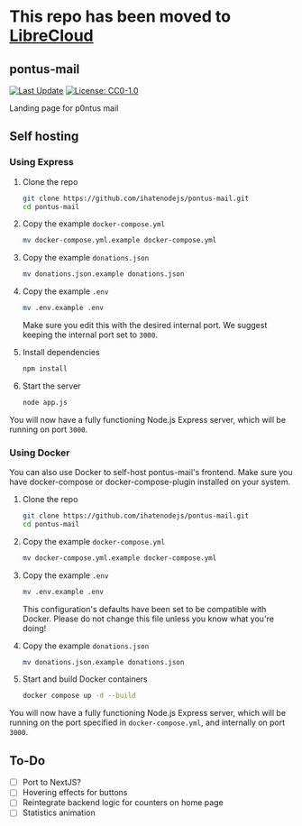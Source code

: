 # This repo has been moved to [LibreCloud](https://git.pontusmail.org/librecloud)

## pontus-mail

[![Last Update](https://img.shields.io/badge/last_update-23_Jan_2025-blue)](https://github.com/ihatenodejs/pontus-mail)
[![License: CC0-1.0](https://img.shields.io/badge/License-CC0_1.0-lightgrey.svg)](http://creativecommons.org/publicdomain/zero/1.0/)

Landing page for p0ntus mail

## Self hosting

### Using Express

1. Clone the repo

   ```bash
   git clone https://github.com/ihatenodejs/pontus-mail.git
   cd pontus-mail
   ```

2. Copy the example `docker-compose.yml`

   ```bash
   mv docker-compose.yml.example docker-compose.yml
   ```

3. Copy the example `donations.json`

   ```bash
   mv donations.json.example donations.json
   ```

4. Copy the example `.env`

   ```bash
   mv .env.example .env
   ```

   Make sure you edit this with the desired internal port. We suggest keeping the internal port set to `3000`.
5. Install dependencies

   ```bash
   npm install
   ```

6. Start the server

   ```bash
   node app.js
   ```

You will now have a fully functioning Node.js Express server, which will be running on port `3000`.

### Using Docker

You can also use Docker to self-host pontus-mail's frontend. Make sure you have docker-compose or docker-compose-plugin installed on your system.

1. Clone the repo

   ```bash
   git clone https://github.com/ihatenodejs/pontus-mail.git
   cd pontus-mail
   ```

2. Copy the example `docker-compose.yml`

   ```bash
   mv docker-compose.yml.example docker-compose.yml
   ```

3. Copy the example `.env`

   ```bash
   mv .env.example .env
   ```

   This configuration's defaults have been set to be compatible with Docker. Please do not change this file unless you know what you're doing!
4. Copy the example `donations.json`

   ```bash
   mv donations.json.example donations.json
   ```

5. Start and build Docker containers

   ```bash
   docker compose up -d --build
   ```

You will now have a fully functioning Node.js Express server, which will be running on the port specified in `docker-compose.yml`, and internally on port `3000`.

## To-Do

- [ ] Port to NextJS?
- [ ] Hovering effects for buttons
- [ ] Reintegrate backend logic for counters on home page
- [ ] Statistics animation
